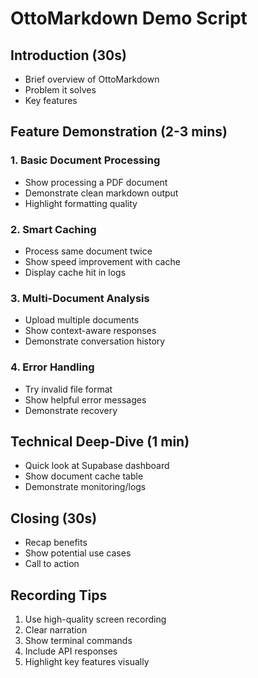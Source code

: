 # OttoMarkdown Demo Script

## Introduction (30s)
- Brief overview of OttoMarkdown
- Problem it solves
- Key features

## Feature Demonstration (2-3 mins)

### 1. Basic Document Processing
- Show processing a PDF document
- Demonstrate clean markdown output
- Highlight formatting quality

### 2. Smart Caching
- Process same document twice
- Show speed improvement with cache
- Display cache hit in logs

### 3. Multi-Document Analysis
- Upload multiple documents
- Show context-aware responses
- Demonstrate conversation history

### 4. Error Handling
- Try invalid file format
- Show helpful error messages
- Demonstrate recovery

## Technical Deep-Dive (1 min)
- Quick look at Supabase dashboard
- Show document cache table
- Demonstrate monitoring/logs

## Closing (30s)
- Recap benefits
- Show potential use cases
- Call to action

## Recording Tips
1. Use high-quality screen recording
2. Clear narration
3. Show terminal commands
4. Include API responses
5. Highlight key features visually
